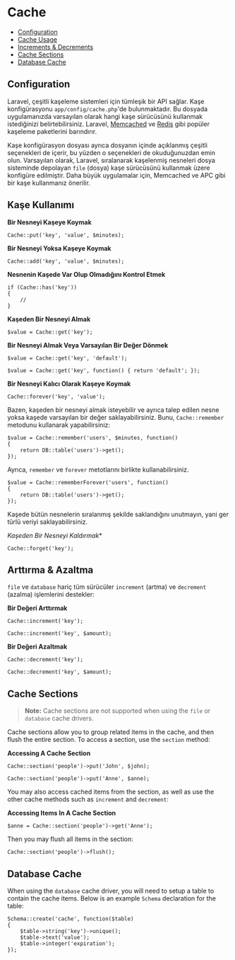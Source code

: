 # Cache

- [Configuration](#configuration)
- [Cache Usage](#cache-usage)
- [Increments & Decrements](#increments-and-decrements)
- [Cache Sections](#cache-sections)
- [Database Cache](#database-cache)

<a name="configuration"></a>
## Configuration

Laravel, çeşitli kaşeleme sistemleri için tümleşik bir API sağlar. Kaşe konfigürasyonu `app/config/cache.php`'de bulunmaktadır. Bu dosyada uygulamanızda varsayılan olarak hangi kaşe sürücüsünü kullanmak istediğinizi belirtebilirsiniz. Laravel, [Memcached](http://memcached.org) ve [Redis](http://redis.io) gibi popüler kaşeleme paketlerini barındırır.

Kaşe konfigürasyon dosyası ayrıca dosyanın içinde açıklanmış çeşitli seçenekleri de içerir, bu yüzden o seçenekleri de okuduğunuzdan emin olun. Varsayılan olarak, Laravel, sıralanarak kaşelenmiş nesneleri dosya sisteminde depolayan `file` (dosya) kaşe sürücüsünü kullanmak üzere konfigüre edilmiştir. Daha büyük uygulamalar için, Memcached ve APC gibi bir kaşe kullanmanız önerilir.

<a name="cache-usage"></a>
## Kaşe Kullanımı

**Bir Nesneyi Kaşeye Koymak**

	Cache::put('key', 'value', $minutes);

**Bir Nesneyi Yoksa Kaşeye Koymak**

	Cache::add('key', 'value', $minutes);

**Nesnenin Kaşede Var Olup Olmadığını Kontrol Etmek**

	if (Cache::has('key'))
	{
		//
	}

**Kaşeden Bir Nesneyi Almak**

	$value = Cache::get('key');

**Bir Nesneyi Almak Veya Varsayılan Bir Değer Dönmek**

	$value = Cache::get('key', 'default');

	$value = Cache::get('key', function() { return 'default'; });

**Bir Nesneyi Kalıcı Olarak Kaşeye Koymak**

	Cache::forever('key', 'value');

Bazen, kaşeden bir nesneyi almak isteyebilir ve ayrıca talep edilen nesne yoksa kaşede varsayılan bir değer saklayabilirsiniz. Bunu, `Cache::remember` metodunu kullanarak yapabilirsiniz:

	$value = Cache::remember('users', $minutes, function()
	{
		return DB::table('users')->get();
	});

Ayrıca, `remember` ve `forever` metotlarını birlikte kullanabilirsiniz.

	$value = Cache::rememberForever('users', function()
	{
		return DB::table('users')->get();
	});

Kaşede bütün nesnelerin sıralanmış şekilde saklandığını unutmayın, yani ger türlü veriyi saklayabilirsiniz.

*Kaşeden Bir Nesneyi Kaldırmak**

	Cache::forget('key');

<a name="increments-and-decrements"></a>
## Arttırma & Azaltma

`file` ve `database` hariç tüm sürücüler `increment` (artma) ve `decrement` (azalma) işlemlerini destekler:

**Bir Değeri Arttırmak**

	Cache::increment('key');

	Cache::increment('key', $amount);

**Bir Değeri Azaltmak**

	Cache::decrement('key');

	Cache::decrement('key', $amount);

<a name="cache-sections"></a>
## Cache Sections

> **Note:** Cache sections are not supported when using the `file` or `database` cache drivers.

Cache sections allow you to group related items in the cache, and then flush the entire section. To access a section, use the `section` method:

**Accessing A Cache Section**

	Cache::section('people')->put('John', $john);

	Cache::section('people')->put('Anne', $anne);

You may also access cached items from the section, as well as use the other cache methods such as `increment` and `decrement`:

**Accessing Items In A Cache Section**

	$anne = Cache::section('people')->get('Anne');

Then you may flush all items in the section:

	Cache::section('people')->flush();

<a name="database-cache"></a>
## Database Cache

When using the `database` cache driver, you will need to setup a table to contain the cache items. Below is an example `Schema` declaration for the table:

	Schema::create('cache', function($table)
	{
		$table->string('key')->unique();
		$table->text('value');
		$table->integer('expiration');
	});
